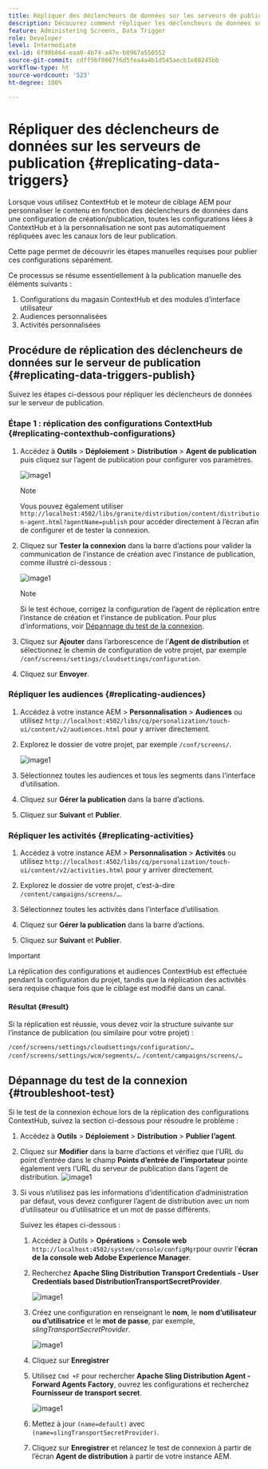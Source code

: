 ```yaml
---
title: Répliquer des déclencheurs de données sur les serveurs de publication
description: Découvrez comment répliquer les déclencheurs de données sur le serveur de publication pour AEM Screens.
feature: Administering Screens, Data Trigger
role: Developer
level: Intermediate
exl-id: 6f90b864-eaa0-4b74-a47e-b0967a550552
source-git-commit: cdff56f0807f6d5fea4a4b1d545aecb1e80245bb
workflow-type: ht
source-wordcount: '523'
ht-degree: 100%

---
```


# Répliquer des déclencheurs de données sur les serveurs de publication {#replicating-data-triggers}

Lorsque vous utilisez ContextHub et le moteur de ciblage AEM pour personnaliser le contenu en fonction des déclencheurs de données dans une configuration de création/publication, toutes les configurations liées à ContextHub et à la personnalisation ne sont pas automatiquement répliquées avec les canaux lors de leur publication.

Cette page permet de découvrir les étapes manuelles requises pour publier ces configurations séparément.

Ce processus se résume essentiellement à la publication manuelle des éléments suivants :

1. Configurations du magasin ContextHub et des modules d’interface utilisateur
1. Audiences personnalisées
1. Activités personnalisées

## Procédure de réplication des déclencheurs de données sur le serveur de publication {#replicating-data-triggers-publish}

Suivez les étapes ci-dessous pour répliquer les déclencheurs de données sur le serveur de publication.

### Étape 1 : réplication des configurations ContextHub {#replicating-contexthub-configurations}

1. Accédez à **Outils** > **Déploiement** > **Distribution** > **Agent de publication** puis cliquez sur l’agent de publication pour configurer vos paramètres.

   ![image1](/help/user-guide/assets/replicating-triggers/replicating-triggers1.png)

   >[!NOTE]
   >
   >Vous pouvez également utiliser `http://localhost:4502/libs/granite/distribution/content/distribution-agent.html?agentName=publish` pour accéder directement à l’écran afin de configurer et de tester la connexion.

1. Cliquez sur **Tester la connexion** dans la barre d’actions pour valider la communication de l’instance de création avec l’instance de publication, comme illustré ci-dessous :

   ![image1](/help/user-guide/assets/replicating-triggers/replicating-triggers2.png)

   >[!NOTE]
   >
   >Si le test échoue, corrigez la configuration de l’agent de réplication entre l’instance de création et l’instance de publication. Pour plus d’informations, voir [Dépannage du test de la connexion](/help/user-guide/replicating-data-triggers.md#troubleshoot-test).

1. Cliquez sur **Ajouter** dans l’arborescence de l’**Agent de distribution** et sélectionnez le chemin de configuration de votre projet, par exemple `/conf/screens/settings/cloudsettings/configuration`.

1. Cliquez sur **Envoyer**.

### Répliquer les audiences {#replicating-audiences}

1. Accédez à votre instance AEM > **Personnalisation** > **Audiences** ou utilisez `http://localhost:4502/libs/cq/personalization/touch-ui/content/v2/audiences.html` pour y arriver directement.

1. Explorez le dossier de votre projet, par exemple `/conf/screens/`.

   ![image1](/help/user-guide/assets/replicating-triggers/replicating-triggers10.png)

1. Sélectionnez toutes les audiences et tous les segments dans l’interface d’utilisation.

1. Cliquez sur **Gérer la publication** dans la barre d’actions.

1. Cliquez sur **Suivant** et **Publier**.

### Répliquer les activités {#replicating-activities}

1. Accédez à votre instance AEM > **Personnalisation** > **Activités** ou utilisez `http://localhost:4502/libs/cq/personalization/touch-ui/content/v2/activities.html` pour y arriver directement.

1. Explorez le dossier de votre projet, c’est-à-dire `/content/campaigns/screens/…`.

1. Sélectionnez toutes les activités dans l’interface d’utilisation.

1. Cliquez sur **Gérer la publication** dans la barre d’actions.

1. Cliquez sur **Suivant** et **Publier**.

>[!IMPORTANT]
>
>La réplication des configurations et audiences ContextHub est effectuée pendant la configuration du projet, tandis que la réplication des activités sera requise chaque fois que le ciblage est modifié dans un canal.

#### Résultat {#result}

Si la réplication est réussie, vous devez voir la structure suivante sur l’instance de publication (ou similaire pour votre projet) :

`/conf/screens/settings/cloudsettings/configuration/…`
`/conf/screens/settings/wcm/segments/…`
`/content/campaigns/screens/…`

## Dépannage du test de la connexion {#troubleshoot-test}

Si le test de la connexion échoue lors de la réplication des configurations ContextHub, suivez la section ci-dessous pour résoudre le problème :

1. Accédez à **Outils** > **Déploiement** > **Distribution** > **Publier l’agent**.

1. Cliquez sur **Modifier** dans la barre d’actions et vérifiez que l’URL du point d’entrée dans le champ **Points d’entrée de l’importateur** pointe également vers l’URL du serveur de publication dans l’agent de distribution.
   ![image1](/help/user-guide/assets/replicating-triggers/replicating-triggers9.png)

1. Si vous n’utilisez pas les informations d’identification d’administration par défaut, vous devez configurer l’agent de distribution avec un nom d’utilisateur ou d’utilisatrice et un mot de passe différents.

   Suivez les étapes ci-dessous :

   1. Accédez à Outils > **Opérations** > **Console web** `http://localhost:4502/system/console/configMgr`pour ouvrir l’**écran de la console web Adobe Experience Manager**.
   1. Recherchez **Apache Sling Distribution Transport Credentials - User Credentials based DistributionTransportSecretProvider**.

      ![image1](/help/user-guide/assets/replicating-triggers/replicating-triggers6.png)

   1. Créez une configuration en renseignant le **nom**, le **nom d’utilisateur ou d’utilisatrice** et le **mot de passe**, par exemple, *slingTransportSecretProvider*.

      ![image1](/help/user-guide/assets/replicating-triggers/replicating-triggers7.png)

   1. Cliquez sur **Enregistrer**
   1. Utilisez `Cmd +F` pour rechercher **Apache Sling Distribution Agent - Forward Agents Factory**, ouvrez les configurations et recherchez **Fournisseur de transport secret**.

      ![image1](/help/user-guide/assets/replicating-triggers/replicating-triggers8.png)

   1. Mettez à jour `(name=default)` avec `(name=slingTransportSecretProvider)`.
   1. Cliquez sur **Enregistrer** et relancez le test de connexion à partir de l’écran **Agent de distribution** à partir de votre instance AEM.
